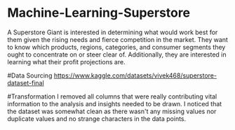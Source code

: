 # Machine-Learning-Superstore
A Superstore Giant is interested in determining what would work best for them given the rising needs and fierce competition in the market.
They want to know which products, regions, categories, and consumer segments they ought to concentrate on or steer clear of.
Additionally, they are interested in learning what their profit projections are.

#Data Sourcing
https://www.kaggle.com/datasets/vivek468/superstore-dataset-final

#Transformation
I removed all columns that were really contributing vital information to the  analysis and insights needed to be drawn. I noticed that the dataset was somewhat clean as there wasn't any missing values nor duplicate values and  no strange  characters in the data points.
